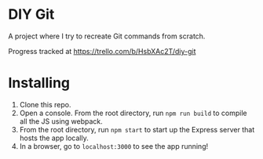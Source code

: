 # DIY Git

A project where I try to recreate Git commands from scratch.

Progress tracked at <https://trello.com/b/HsbXAc2T/diy-git>

# Installing

1. Clone this repo.
1. Open a console. From the root directory, run `npm run build` to compile all the JS using webpack.
1. From the root directory, run `npm start` to start up the Express server that hosts the app locally.
1. In a browser, go to `localhost:3000` to see the app running!